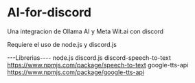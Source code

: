 # AI-for-discord
Una integracion de Ollama AI y Meta Wit.ai con discord

Requiere el uso de node.js y discord.js

---Librerias----
node.js
discord.js
discord-speech-to-text
https://www.npmjs.com/package/speech-to-text
google-tts-api
https://www.npmjs.com/package/google-tts-api

